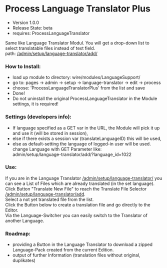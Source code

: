 Process Language Translator Plus
===========================

- Version 1.0.0
- Release State: beta
- requires: ProcessLanguageTranslator

Same like Language Translator Modul. You will get a drop-down list to select translatable files instead of text field.  
path: [/admin/setup/language-translator/add/](#)


### How to Install:
- load up module to directory: wire/modules/LanguageSupport/
- go to: pages -> admin -> setup -> language-translator -> edit -> process
- choose: 'ProcessLanguageTranslatorPlus' from the list and save
- Done!
- Do not uninstall the original ProcessLanguageTranslator in the Module settings, it is required!

### Settings (developers info):
- If language specified as a GET var in the URL, the Module will pick it up and use it (will be stored in session),
- else if there exists a session var (translateLanguageID) this will be used,
- else as default-setting the language of logged-in user will be used.  
  change Language with GET Parameter like:  
  admin/setup/language-translator/add/?language_id=1022  

### Use:
If you are in the Language Translator [/admin/setup/language-translator/](#) you can see a List of Files which are already translated (in the set language).    
Click Button "Translate New File" to reach the Translate File Selector [/admin/setup/language-translator/add](#).  
Select a not yet translated file from the list.  
Click the Button below to create a translation file and go directly to the Editor.  
Via the Language-Switcher you can easily switch to the Translator of another Language.  

### Roadmap:
- providing a Button in the Language Translator to download a zipped Language-Pack created from the current Edition. 
- output of further Information (translation files without original, duplikates)
